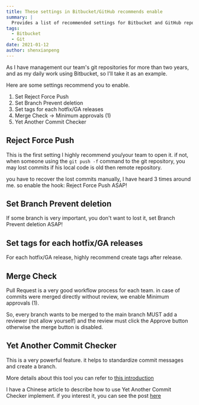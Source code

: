 ```yaml
---
title: These settings in Bitbucket/GitHub recommends enable
summary: |
  Provides a list of recommended settings for Bitbucket and GitHub repositories, including enabling force push rejection, branch protection, tag management, merge checks, and commit message standards.
tags:
  - Bitbucket
  - Git
date: 2021-01-12
author: shenxianpeng
---
```


As I have management our team's git repositories for more than two years, and as my daily work using Bitbucket, so I'll take it as an example.

Here are some settings recommend you to enable.

1. Set Reject Force Push
2. Set Branch Prevent deletion
3. Set tags for each hotfix/GA releases
4. Merge Check -> Minimum approvals (1)
5. Yet Another Commit Checker


## Reject Force Push

This is the first setting I highly recommend you/your team to open it. if not, when someone using the `git push -f` command to the git repository, you may lost commits if his local code is old then remote repository.

you have to recover the lost commits manually, I have heard 3 times around me. so enable the hook: Reject Force Push ASAP!

## Set Branch Prevent deletion

If some branch is very important, you don't want to lost it, set Branch Prevent deletion ASAP!

## Set tags for each hotfix/GA releases

For each hotfix/GA release, highly recommend create tags after release.

## Merge Check

Pull Request is a very good workflow process for each team. in case of commits were merged directly without review, we enable Minimum approvals (1).

So, every branch wants to be merged to the main branch MUST add a reviewer (not allow yourself) and the review must click the Approve button otherwise the merge button is disabled.

## Yet Another Commit Checker

This is a very powerful feature. it helps to standardize commit messages and create a branch.

More details about this tool you can refer to [this introduction](https://mohamicorp.atlassian.net/wiki/spaces/DOC/pages/1442119700/Yet+Another+Commit+Checker+YACC+for+Bitbucket)

I have a Chinese article to describe how to use Yet Another Commit Checker implement. if you interest it, you can see the post [here](https://shenxianpeng.github.io/2020/09/commit-messages-specification/)
